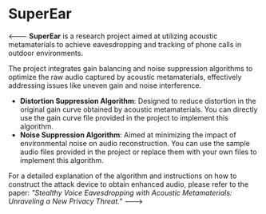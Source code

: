 # SuperEar  
<--- **SuperEar** is a research project aimed at utilizing acoustic metamaterials to achieve eavesdropping and tracking of phone calls in outdoor environments.  

The project integrates gain balancing and noise suppression algorithms to optimize the raw audio captured by acoustic metamaterials, effectively addressing issues like uneven gain and noise interference.  

- **Distortion Suppression Algorithm**: Designed to reduce distortion in the original gain curve obtained by acoustic metamaterials. You can directly use the gain curve file provided in the project to implement this algorithm.  
- **Noise Suppression Algorithm**: Aimed at minimizing the impact of environmental noise on audio reconstruction. You can use the sample audio files provided in the project or replace them with your own files to implement this algorithm.

For a detailed explanation of the algorithm and instructions on how to construct the attack device to obtain enhanced audio, please refer to the paper: *"Stealthy Voice Eavesdropping with Acoustic Metamaterials: Unraveling a New Privacy Threat."*
 --->
